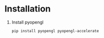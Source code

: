 
# Installation

1. Install pyopengl

    ```bash
    pip install pyopengl pyopengl-accelerate
    ```
